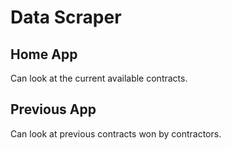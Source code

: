 # Data Scraper

## Home App
Can look at the current available contracts.

## Previous App
Can look at previous contracts won by contractors.
